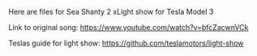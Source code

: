 Here are files for Sea Shanty 2 xLight show for Tesla Model 3


Link to original song: https://www.youtube.com/watch?v=bfcZacwnVCk


Teslas guide for light show: https://github.com/teslamotors/light-show
